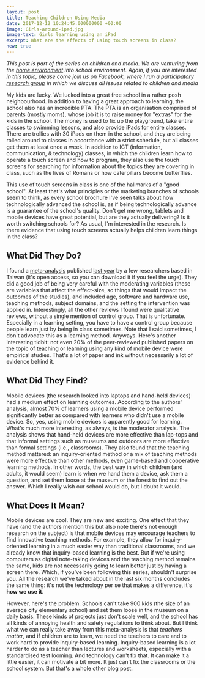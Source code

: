 ```yaml
---
layout: post
title: Teaching Children Using Media
date: 2017-12-12 10:24:45.000000000 +00:00
image: Girls-around-ipad.jpg
image-text: Girls learning using an iPad
excerpt: What are the effects of using touch screens in class?
new: true
---
```


*This post is part of the series on children and media. We are venturing from the [home environment](https://galpod.com/parents-vs-media) into school environment. Again, if you are interested in this topic, please come join us on Facebook, where I run a [participatory research group](https://www.facebook.com/groups/1456686561021212/) in which we discuss all issues related to children and media*


My kids are lucky. We lucked into a great free school in a rather posh neighbourhood. In addition to having a great approach to learning, the school also has an incredible PTA. The PTA is an organisation comprised of parents (mostly moms), whose job it is to raise money for "extras" for the kids in the school. The money is used to fix up the playground, take entire classes to swimming lessons, and also provide iPads for entire classes. There are trollies with 30 iPads on them in the school, and they are being rolled around to classes in accordance with a strict schedule, but all classes get them at least once a week. In addition to ICT (information, communication, & technology) classes, in which the children learn how to operate a touch screen and how to program, they also use the touch screens for searching for information about the topics they are covering in class, such as the lives of Romans or how caterpillars become butterflies.

This use of touch screens in class is one of the hallmarks of a "good school". At least that's what principles or the marketing branches of schools seem to think, as every school brochure I've seen talks about how technologically advanced the school is, as if being technologically advance is a guarantee of the school's quality. Don't get me wrong, tablets and mobile devices have great potential, but are they actually delivering? Is it worth switching schools for? As usual, I'm interested in the research. Is there evidence that using touch screens actually helps children learn things in the class?

## What Did They Do?

I found a [meta-analysis](https://galpod.com/glossary#meta-analysis) published [last year](https://www.sciencedirect.com/science/article/pii/S0360131515300804) by a few researchers based in Taiwan (it's open access, so you can download it if you feel the urge). They did a good job of being very careful with the moderating variables (these are variables that affect the effect-size, so things that would impact the outcomes of the studies), and included age, software and hardware use, teaching methods, subject domains, and the setting the intervention was applied in. Interestingly, all the other reviews I found were qualitative reviews, without a single mention of control group. That is unfortunate. Especially in a learning setting, you have to have a control group because people learn just by being in class sometimes. Note that I said sometimes, I don't advocate this as a learning method. Anyways. Here's another interesting tidbit: not even 20% of the peer-reviewed published papers on the topic of teaching or learning using any kind of mobile device were empirical studies. That's a lot of paper and ink without necessarily a lot of evidence behind it.

## What Did They Find?
Mobile devices (the research looked into laptops and hand-held devices) had a medium effect on learning outcomes. According to the authors' analysis, almost 70% of learners using a mobile device performed significantly better as compared with learners who didn't use a mobile device. So, yes, using mobile devices is apparently good for learning. What's much more interesting, as always, is the moderator analysis.
The analysis shows that hand-held devices are more effective than lap-tops and that informal settings such as museums and outdoors are more effective than formal settings (i.e., classrooms). They also found that the teaching method mattered: an inquiry-oriented method or a mix of teaching methods were more effective than other methods, even game-based and cooperative learning methods. In other words, the best way in which children (and adults, it would seem) learn is when we hand them a device, ask them a question, and set them loose at the museum or the forest to find out the answer. Which I really wish our school would do, but I doubt it would.

## What Does It Mean?
Mobile devices are cool. They are new and exciting. One effect that they have (and the authors mention this but also note there's not enough research on the subject) is that mobile devices may encourage teachers to find innovative teaching methods. For example, they allow for inquiry-oriented learning in a much easier way than traditional classrooms, and we already know that inquiry-based learning is the best. But if we're using computers as digital note-taking devices and the teaching method remains the same, kids are not necessarily going to learn better just by having a screen there. Which, if you've been following this series, shouldn't surprise you. All the research we've talked about in the last six months concludes the same thing: it's not the technology per se that makes a difference, it's **how we use it**.

However, here's the problem. Schools can't take 900 kids (the size of an average city elementary school) and set them loose in the museum on a daily basis. These kinds of projects just don't scale well, and the school has all kinds of annoying health and safety regulations to think about. But I think what we can really take away from this meta-analysis is that *teachers matter*, and if children are to learn, we need the teachers to care and to work hard to provide inquiry-based learning. Inquiry-based learning is a lot harder to do as a teacher than lectures and worksheets, especially with a standardised test looming. And technology can't fix that. It can make it a little easier, it can motivate a bit more. It just can't fix the classrooms or the school system. But that's a whole other blog post.
